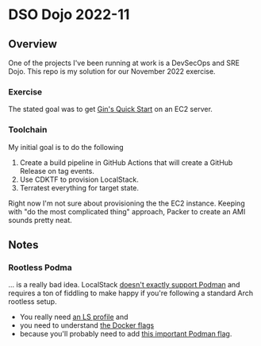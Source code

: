 # DSO Dojo 2022-11

## Overview

One of the projects I've been running at work is a DevSecOps and SRE Dojo. This repo is my solution for our November 2022 exercise.

### Exercise

The stated goal was to get [Gin's Quick Start](https://github.com/gin-gonic/gin#quick-start) on an EC2 server.

### Toolchain

My initial goal is to do the following

1. Create a build pipeline in GitHub Actions that will create a GitHub Release on tag events.
2. Use CDKTF to provision LocalStack.
3. Terratest everything for target state.

Right now I'm not sure about provisioning the the EC2 instance. Keeping with "do the most complicated thing" approach, Packer to create an AMI sounds pretty neat.

## Notes

### Rootless Podma

... is a really bad idea. LocalStack [doesn't exactly support Podman](https://docs.localstack.cloud/localstack/podman/) and requires a ton of fiddling to make happy if you're following a standard Arch rootless setup.

* You really need [an LS profile](https://docs.localstack.cloud/localstack/configuration/#profiles) and
* you need to understand [the Docker flags](https://docs.localstack.cloud/localstack/configuration/#docker)
* because you'll probably need to add [this important Podman flag](https://github.com/containers/podman/issues/14284#issuecomment-1130113553).
